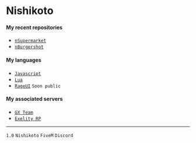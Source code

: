 # Nishikoto

#### My recent repositories
- <a href="https://github.com/Nishikoto/nSupermarket" class="button">```nSupermarket```</a>
- <a href="https://github.com/Nishikoto/nBurgerShot" class="button">```nBurgershot```</a>

#### My languages
- <a href="https://devdocs.io/javascript/" class="button">```Javascript```</a>
- <a href="https://www.lua.org/docs.html" class="button">```Lua```</a>
- <a href="https://github.com/Nishikoto/rageui" class="button">```RageUI```</a> `Soon public`

#### My associated servers
- <a href="https://discord.gg/a2FDvAra4Z" class="button">```GX Team```</a>
- <a href="https://discord.gg/exelity" class="button">```Exelity RP```</a>

---
`1.0` `Nishikoto` `FiveM` `Discord`
